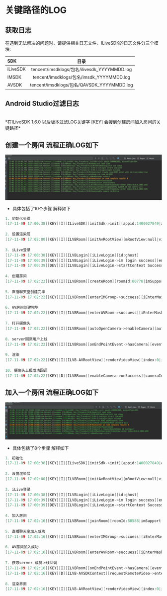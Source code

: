 # 关键路径的LOG 

## 获取日志
在遇到无法解决的问题时，请提供相关日志文件，ILiveSDK的日志文件分三个模块:

SDK|目录
:--|:--:
iLiveSDK|tencent/imsdklogs/包名/ilivesdk_YYYYMMDD.log
IMSDK|tencent/imsdklogs/包名/imsdk_YYYYMMDD.log
AVSDK|tencent/imsdklogs/包名/QAVSDK_YYYYMMDD.log


## Android Studio过滤日志

<br/>
*在ILiveSDK 1.6.0 以后版本过滤LOG关键字 [KEY] 会搜到创建房间加入房间的关键路径*
<br/>

## 创建一个房间  流程正确LOG如下

![](../../raw/rightProcess.png)

- 具体包括了10个步骤 解释如下    

```C
1. 初始化步骤
[17-11-09 17:00:38][KEY][I][ILiveSDK][initSdk->init][appid:1400027849|accountType:11656|version:1.7.2.0.7|abi:armeabi-v7a]  

2. 设置渲染层       
[17-11-09 17:02:00][KEY][I][ILVBRoom][initAvRootView][mRootView:null|view:52829144]
    
3. iLive登录   
[17-11-09 17:00:38][KEY][I][ILVBLogin][iLiveLogin][id:ghost]
[17-11-09 17:00:39][KEY][I][ILVBLogin][iLiveLogin->im login success][env:0]
[17-11-09 17:00:39][DEV][I][ILVBLogin][iLiveLogin->startContext Success]   

4. 创建房间   
[17-11-09 17:02:22][KEY][I][ILVBRoom][createRoom][roomId:80778|imSupport:true|imGroupType:AVChatRoom|imGroupId:|avSupport:true|role:HD|autoCamera:true] 

5. 直播聊天室创建完毕
[17-11-09 17:02:22][KEY][I][ILVBRoom][enterIMGroup->succuess][iEnterMask:0]

6. AV房间创建完毕
[17-11-09 17:02:22][KEY][I][ILVBRoom][enterAVRoom->succuess][iEnterMask:1]

7. 打开摄像头
[17-11-09 17:02:22][KEY][I][ILVBRoom][autoOpenCamera->enableCamera][autoCamera:true|curCamera:-1|cameraId:0] 

8. server回调用户上线
[17-11-09 17:02:22][KEY][I][ILVBRoom][onEndPointEvent->hasCamera][eventId:3|users:ghost,]  

9. 渲染
[17-11-09 17:02:22][KEY][I][ILVB-AVRootView][renderVideoView][index:0|id:ghost|type:1|left:0|top:0|width:480|height:640|hashcode:52916470]      

10. 摄像头上报成功回调    
[17-11-09 17:02:22][KEY][D][ILVBRoom][enableCamera->onSuccess][cameraId:0]  

```



## 加入一个房间  流程正确LOG如下

![](../../raw/joinRoomProcess.png)

- 具体包括了8个步骤 解释如下 



```C
1. 初始化 
[17-11-09 17:00:38][KEY][I][ILiveSDK][initSdk->init][appid:1400027849|accountType:11656|version:1.7.2.0.7|abi:armeabi-v7a]
  
2. 设置渲染层
[17-11-09 17:02:00][KEY][I][ILVBRoom][initAvRootView][mRootView:null|view:52829144]  

3. iLive登录
[17-11-09 17:00:38][KEY][I][ILVBLogin][iLiveLogin][id:ghost]
[17-11-09 17:00:39][KEY][I][ILVBLogin][iLiveLogin->im login success][env:0]
[17-11-09 17:00:39][DEV][I][ILVBLogin][iLiveLogin->startContext Success]  

4. 加入房间  
[17-11-09 17:02:16][KEY][I][ILVBRoom][joinRoom][roomId:80588|imSupport:true|imGroupType:AVChatRoom|imGroupId:|avSupport:true|role:Guest|autoCamera:false]

5. 直播聊天室加入成功    
[17-11-09 17:02:16][KEY][I][ILVBRoom][enterIMGroup->succuess][iEnterMask:2]

6. AV房间加入成功       
[17-11-09 17:02:16][KEY][I][ILVBRoom][enterAVRoom->succuess][iEnterMask:0]   

7. 获取server 成员上线回调 
[17-11-09 17:02:16][KEY][I][ILVBRoom][onEndPointEvent->hasCamera][eventId:3|users:jackwang1982,]
[17-11-09 17:02:16][KEY][D][ILVB-AVSDKContext][requestRemoteVideo->enter][length:1]   

8. 渲染界面
[17-11-09 17:02:16][KEY][I][ILVB-AVRootView][renderVideoView][index:0|id:jackwang1982|type:1|left:0|top:0|width:480|height:640|hashcode:529e0428]    

```
